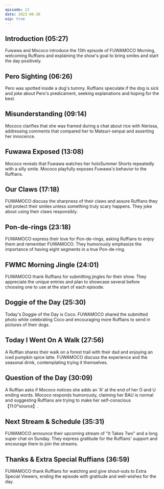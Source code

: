 ```yaml
---
episode: 13
date: 2023-08-30
wip: true
---
```


## Introduction (05:27)

Fuwawa and Mococo introduce the 13th episode of FUWAMOCO Morning, welcoming Ruffians and explaining the show's goal to bring smiles and start the day positively.

## Pero Sighting (06:26)

Pero was spotted inside a dog's tummy. Ruffians speculate if the dog is sick and joke about Pero's predicament, seeking explanations and hoping for the best.

## Misunderstanding (09:14)

Mococo clarifies that she was framed during a chat about rice with Nerissa, addressing comments that compared her to Matsuri-senpai and asserting her innocence.

## Fuwawa Exposed (13:08)

Mococo reveals that Fuwawa watches her holoSummer Shorts repeatedly with a silly smile. Mococo playfully exposes Fuwawa's behavior to the Ruffians.

## Our Claws (17:18)

FUWAMOCO discuss the sharpness of their claws and assure Ruffians they will protect their smiles unless something truly scary happens. They joke about using their claws responsibly.

## Pon-de-rings (23:18)

FUWAMOCO express their love for Pon-de-rings, asking Ruffians to enjoy them and remember FUWAMOCO. They humorously emphasize the importance of having eight segments in a true Pon-de-ring.

## FWMC Morning Jingle (24:01)

FUWAMOCO thank Ruffians for submitting jingles for their show. They appreciate the unique entries and plan to showcase several before choosing one to use at the start of each episode.

## Doggie of the Day (25:30)

Today's Doggie of the Day is Coco. FUWAMOCO shared the submitted photo while celebrating Coco and encouraging more Ruffians to send in pictures of their dogs.

## Today I Went On A Walk (27:56)

A Ruffian shares their walk on a forest trail with their dad and enjoying an iced pumpkin spice latte. FUWAMOCO discuss the experience and the seasonal drink, contemplating trying it themselves.

## Question of the Day (30:09)

A Ruffian asks if Mococo notices she adds an 'A' at the end of her O and U ending words. Mococo responds humorously, claiming her BAU is normal and suggesting Ruffians are trying to make her self-conscious【11:0†source】.

## Next Stream & Schedule (35:31)

FUWAMOCO announce their upcoming stream of "It Takes Two" and a long super chat on Sunday. They express gratitude for the Ruffians' support and encourage them to join the streams.

## Thanks & Extra Special Ruffians (36:59)

FUWAMOCO thank Ruffians for watching and give shout-outs to Extra Special Viewers, ending the episode with gratitude and well-wishes for the day.
